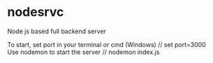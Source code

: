 # nodesrvc
Node js based full backend server

To start, set port in your terminal or cmd (Windows) // set port=3000  <br />
Use nodemon to start the server // nodemon index.js
